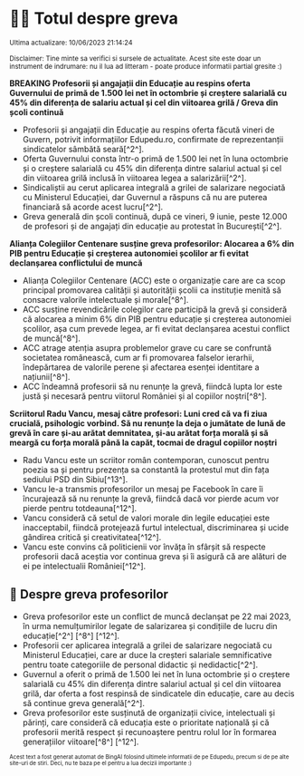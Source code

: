 # 👩‍🏫 Totul despre greva
<sub>Ultima actualizare: 10/06/2023 21:14:24</sub>

<sub>Disclaimer: Tine minte sa verifici si sursele de actualitate. Acest site este doar un instrument de indrumare: nu il lua ad litteram - poate produce informatii partial gresite :)</sub>

**BREAKING Profesorii și angajații din Educație au respins oferta Guvernului de primă de 1.500 lei net în octombrie și creștere salarială cu 45% din diferența de salariu actual și cel din viitoarea grilă / Greva din școli continuă**
- Profesorii și angajații din Educație au respins oferta făcută vineri de Guvern, potrivit informațiilor Edupedu.ro, confirmate de reprezentanții sindicatelor sâmbătă seară[^2^].
- Oferta Guvernului consta într-o primă de 1.500 lei net în luna octombrie și o creștere salarială cu 45% din diferența dintre salariul actual și cel din viitoarea grilă inclusă în viitoarea legea a salarizării[^2^].
- Sindicaliștii au cerut aplicarea integrală a grilei de salarizare negociată cu Ministerul Educației, dar Guvernul a răspuns că nu are puterea financiară să acorde acest lucru[^2^].
- Greva generală din școli continuă, după ce vineri, 9 iunie, peste 12.000 de profesori și de angajați din educație au protestat în București[^2^].

**Alianța Colegiilor Centenare susține greva profesorilor: Alocarea a 6% din PIB pentru Educație și creșterea autonomiei școlilor ar fi evitat declanșarea conflictului de muncă**
- Alianța Colegiilor Centenare (ACC) este o organizație care are ca scop principal promovarea calității și autorității școlii ca instituție menită să consacre valorile intelectuale și morale[^8^].
- ACC susține revendicările colegilor care participă la grevă și consideră că alocarea a minim 6% din PIB pentru educație și creșterea autonomiei școlilor, așa cum prevede legea, ar fi evitat declanșarea acestui conflict de muncă[^8^].
- ACC atrage atenția asupra problemelor grave cu care se confruntă societatea românească, cum ar fi promovarea falselor ierarhii, îndepărtarea de valorile perene și afectarea esenței identitare a națiunii[^8^].
- ACC îndeamnă profesorii să nu renunțe la grevă, fiindcă lupta lor este justă și necesară pentru viitorul României și al copiilor noștri[^8^].

**Scriitorul Radu Vancu, mesaj către profesori: Luni cred că va fi ziua crucială, psihologic vorbind. Să nu renunțe la deja o jumătate de lună de grevă în care și-au arătat demnitatea, și-au arătat forța morală și să meargă cu forța morală până la capăt, tocmai de dragul copiilor noștri**
- Radu Vancu este un scriitor român contemporan, cunoscut pentru poezia sa și pentru prezența sa constantă la protestul mut din fața sediului PSD din Sibiu[^13^].
- Vancu le-a transmis profesorilor un mesaj pe Facebook în care îi încurajează să nu renunțe la grevă, fiindcă dacă vor pierde acum vor pierde pentru totdeauna[^12^].
- Vancu consideră că setul de valori morale din legile educației este inacceptabil, fiindcă protejează furtul intelectual, discriminarea și ucide gândirea critică și creativitatea[^12^].
- Vancu este convins că politicienii vor învăța în sfârșit să respecte profesorii dacă aceștia vor continua greva și îi asigură că are alături de ei pe intelectualii României[^12^].

## 🏫 Despre greva profesorilor
- Greva profesorilor este un conflict de muncă declanșat pe 22 mai 2023, în urma nemulțumirilor legate de salarizarea și condițiile de lucru din educație[^2^] [^8^] [^12^].
- Profesorii cer aplicarea integrală a grilei de salarizare negociată cu Ministerul Educației, care ar duce la creșteri salariale semnificative pentru toate categoriile de personal didactic și nedidactic[^2^].
- Guvernul a oferit o primă de 1.500 lei net în luna octombrie și o creștere salarială cu 45% din diferența dintre salariul actual și cel din viitoarea grilă, dar oferta a fost respinsă de sindicatele din educație, care au decis să continue greva generală[^2^].
- Greva profesorilor este susținută de organizații civice, intelectuali și părinți, care consideră că educația este o prioritate națională și că profesorii merită respect și recunoaștere pentru rolul lor în formarea generațiilor viitoare[^8^] [^12^].


<sub><sub>Acest text a fost generat automat de BingAI folosind ultimele informatii de pe Edupedu, precum si de pe alte site-uri de stiri. Deci, nu te baza pe el pentru a lua decizii importante :)</sub></sub>